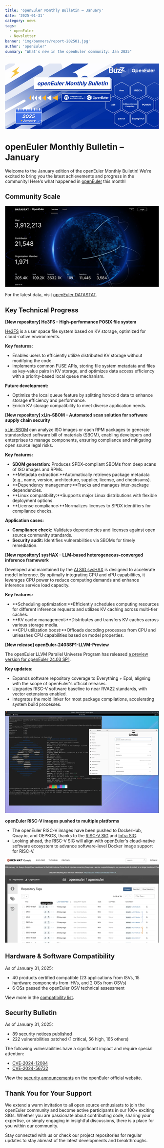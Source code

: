 ```yaml
---
title: 'openEuler Monthly Bulletin – January'
date: '2025-01-31'
category: news
tags:
  - openEuler
  - Newsletter
banner: 'img/banners/report-202501.jpg'
author: 'openEuler'
summary: "What's new in the openEuler community: Jan 2025"
---
```


![](./images/20250131-newsletter.jpg)


# **openEuler Monthly Bulletin – January**

Welcome to the January edition of the openEuler Monthly Bulletin! We're excited to bring you the latest achievements and progress in the community! Here's what happened in [openEuler](https://www.openeuler.org/en/) this month!

## **Community Scale**

![](./images/1.png)

For the latest data, visit [openEuler DATASTAT](https://datastat.openeuler.org/en/overview).

## **Key Technical Progress**

**\[New repository\] He3FS – High-performance POSIX file system**

[He3FS](https://gitee.com/src-openeuler/he3fs/blob/master/README.en.md) is a user space file system based on KV storage, optimized for cloud-native environments.

**Key features:**

* Enables users to efficiently utilize distributed KV storage without modifying the code.
* Implements common FUSE APIs, storing file system metadata and files as key-value pairs in KV storage, and optimizes data access efficiency with a priority-based local queue mechanism.

**Future development:**

* Optimize the local queue feature by splitting hot/cold data to enhance storage efficiency and performance.
* Enrich KV storage compatibility to meet diverse application needs.

**\[New repository\] xLin-SBOM – Automated scan solution for software supply chain security**

[xLin-SBOM](https://gitee.com/openeuler/xlin-sbom/blob/master/README.en.md) can analyze ISO images or each RPM packages to generate standardized software bill of materials (SBOM), enabling developers and enterprises to manage components, ensuring compliance and mitigating open source legal risks.

**Key features:**

* **SBOM generation:** Produces SPDX-compliant SBOMs from deep scans of ISO images and RPMs.
* **Metadata extraction:**Automatically retrieves package metadata (e.g., name, version, architecture, supplier, license, and checksums).
* **Dependency management:**Tracks and manages inter-package dependencies.
* **Linux compatibility:**Supports major Linux distributions with flexible deployment options.
* **License compliance:**Normalizes licenses to SPDX identifiers for compliance checks.

**Application cases:**

* **Compliance check:** Validates dependencies and licenses against open source community standards.
* **Security audit:** Identifies vulnerabilities via SBOMs for timely remediation.

**\[New repository\] sysHAX – LLM-based heterogeneous-converged inference framework**

Developed and maintained by the [AI SIG](https://www.openeuler.org/en/sig/ai),[sysHAX](https://gitee.com/openeuler/sysHAX/blob/master/README.en.md) is designed to accelerate model inference. By optimally integrating CPU and xPU capabilities, it leverages CPU power to reduce computing demands and enhance inference service load capacity.

**Key features:**

* **Scheduling optimization:**Efficiently schedules computing resources for different inference requests and utilizes KV caching across multi-tier caches.
* **KV cache management:**Distributes and transfers KV caches across various storage media.
* **CPU utilization boost:**Offloads decoding processes from CPU and unleashes CPU capabilities based on model properties.

**\[New release\] openEuler-2403SP1-LLVM-Preview**

The openEuler LLVM Parallel Universe Program has released [a preview version for openEuler 24.03 SP1](https://repo.openeuler.openatom.cn/openEuler-preview/openEuler-24.03-SP1-LLVM-Preview/).

**Key updates:**

* Expands software repository coverage to Everything + Epol, aligning with the scope of openEuler's official releases.
* Upgrades RISC-V software baseline to near RVA22 standards, with vector extensions enabled.
* Integrates the mold linker for most package compilations, accelerating system build processes.

![](./images/2.png)

**openEuler RISC-V images pushed to multiple platforms**

* The openEuler RISC-V images have been pushed to DockerHub, Quay.io, and OEPKGS, thanks to the [RISC-V SIG](https://www.openeuler.org/en/sig/sig-RISC-V) and [Infra SIG](https://www.openeuler.org/en/sig/Infrastructure).
* Looking ahead, the RISC-V SIG will align with openEuler's cloud-native software ecosystem to advance software-level Docker image support for RISC-V.

![](./images/3.png)

## **Hardware & Software Compatibility**

As of January 31, 2025:

* 40 products certified compatible (23 applications from ISVs, 15 hardware components from IHVs, and 2 OSs from OSVs)
* 6 OSs passed the openEuler OSV technical assessment

View more in the [compatibility list](https://www.openeuler.org/en/compatibility/).

## **Security Bulletin**

As of January 31, 2025:

* 89 security notices published
* 222 vulnerabilities patched (1 critical, 56 high, 165 others)

The following vulnerabilities have a significant impact and require special attention:

* [CVE-2024-12084](https://www.openeuler.org/en/security/cve/detail/?cveId=CVE-2024-12084&packageName=rsync)
* [CVE-2024-56732](https://www.openeuler.org/en/security/cve/detail/?cveId=CVE-2024-56732&packageName=harfbuzz)

View the [security announcements](https://www.openeuler.org/en/security/security-bulletins/) on the openEuler official website.

## **Thank You for Your Support**

We extend a warm invitation to all open source enthusiasts to join the openEuler community and become active participants in our 100+ exciting SIGs. Whether you are passionate about contributing code, sharing your expertise, or simply engaging in insightful discussions, there is a place for you within our community.

Stay connected with us or check our project repositories for regular updates to stay abreast of the latest developments and breakthroughs.